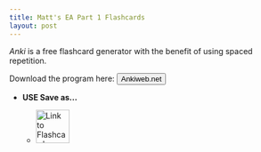 ```yaml
---
title: Matt's EA Part 1 Flashcards
layout: post
---
```


<script> function button() { window.open("https://ankiweb.net/"); } </script>

*Anki* is a free flashcard generator with the benefit of using spaced repetition. 

Download the program here: <button onclick="button()">Ankiweb.net</button> 

- **USE Save as...**

   - <a href="/ea/assets/anki-flash-cards/Best.Flashcards.colpkg" download> <img src="/ea/assets/images/lion.png" alt="Link to Flashcards" width="60" height="60"> </a>
